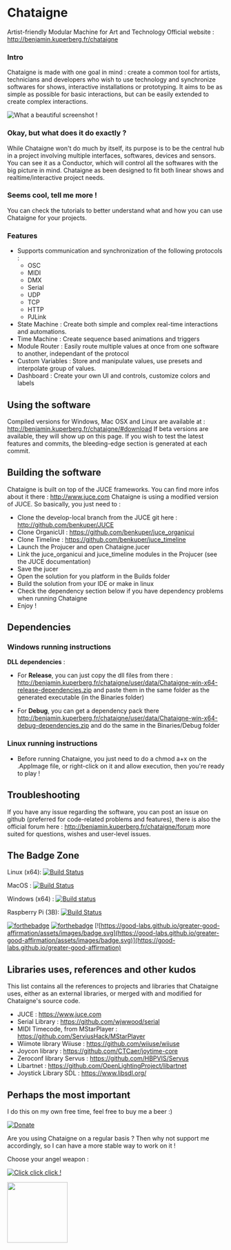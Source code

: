 # Chataigne
Artist-friendly Modular Machine for Art and Technology
Official website : http://benjamin.kuperberg.fr/chataigne

### Intro

Chataigne is made with one goal in mind : create a common tool for artists, technicians and developers who wish to use technology and synchronize softwares for shows, interactive installations or prototyping.
It aims to be as simple as possible for basic interactions, but can be easily extended to create complex interactions.

![What a beautiful screenshot !](http://benjamin.kuperberg.fr/chataigne/user/images/screenshot2.png)


### Okay, but what does it do exactly ?

While Chataigne won't do much by itself, its purpose is to be the central hub in a project involving multiple interfaces, softwares, devices and sensors.
You can see it as a Conductor, which will control all the softwares with the big picture in mind.
Chataigne as been designed to fit both linear shows and realtime/interactive project needs.

### Seems cool, tell me more !

You can check the tutorials to better understand what and how you can use Chataigne for your projects.

### Features
  - Supports communication and synchronization of the following protocols :
    - OSC
    - MIDI
    - DMX
    - Serial
    - UDP
    - TCP
    - HTTP
    - PJLink 
 - State Machine : Create both simple and complex real-time interactions and automations.
 - Time Machine : Create sequence based animations and triggers
 - Module Router : Easily route multiple values at once from one software to another, independant of the protocol
 - Custom Variables : Store and manipulate values, use presets and interpolate group of values.
 - Dashboard : Create your own UI and controls, customize colors and labels


## Using the software
Compiled versions for Windows, Mac OSX and Linux are available at : http://benjamin.kuperberg.fr/chataigne/#download
If beta versions are available, they will show up on this page.
If you wish to test the latest features and commits, the bleeding-edge section is generated at each commit.

## Building the software

Chataigne is built on top of the JUCE frameworks. You can find more infos about it there : http://www.juce.com
Chataigne is using a modified version of JUCE. So basically, you just need to :
  - Clone the develop-local branch from the JUCE git here : http://github.com/benkuper/JUCE 
  - Clone OrganicUI : https://github.com/benkuper/juce_organicui 
  - Clone Timeline : https://github.com/benkuper/juce_timeline
  - Launch the Projucer and open Chataigne.jucer
  - Link the juce_organicui and juce_timeline modules in the Projucer (see the JUCE documentation) 
  - Save the jucer
  - Open the solution for you platform in the Builds folder
  - Build the solution from your IDE or make in linux
  - Check the dependency section below if you have dependency problems when running Chataigne
  - Enjoy !
  
  
## Dependencies

### Windows running instructions ###
**DLL dependencies** :
  - For **Release**, you can just copy the dll files from there : http://benjamin.kuperberg.fr/chataigne/user/data/Chataigne-win-x64-release-dependencies.zip and paste them in the same folder as the generated executable (in the Binaries folder)
  
  - For **Debug**, you can get a dependency pack there http://benjamin.kuperberg.fr/chataigne/user/data/Chataigne-win-x64-debug-dependencies.zip and do the same in the Binaries/Debug folder
 
### Linux running instructions ###
  - Before running Chataigne, you just need to do a chmod a+x on the .AppImage file, or right-click on it and allow execution, then you're ready to play !  
  
## Troubleshooting

If you have any issue regarding the software, you can post an issue on github (preferred for code-related problems and features),
there is also the official forum here : http://benjamin.kuperberg.fr/chataigne/forum more suited for questions, wishes and user-level issues.

## The Badge Zone
Linux (x64):  [![Build Status](https://travis-matrix-badges.herokuapp.com/repos/benkuper/Chataigne/branches/master/2)](https://travis-ci.org/benkuper/Chataigne)

MacOS : [![Build Status](https://travis-matrix-badges.herokuapp.com/repos/benkuper/Chataigne/branches/master/1)](https://travis-ci.org/benkuper/Chataigne)

Windows (x64) : [![Build status](https://ci.appveyor.com/api/projects/status/7lskg35ttnsv99cq?svg=true)](https://ci.appveyor.com/project/benkuper/chataigne)

Raspberry Pi (3B):  [![Build Status](https://travis-matrix-badges.herokuapp.com/repos/benkuper/Chataigne/branches/master/3)](https://travis-ci.org/benkuper/Chataigne)

[![forthebadge](https://forthebadge.com/images/badges/built-with-love.svg)](https://forthebadge.com)
[![forthebadge](https://forthebadge.com/images/badges/makes-people-smile.svg)](https://forthebadge.com)
[![https://good-labs.github.io/greater-good-affirmation/assets/images/badge.svg](https://good-labs.github.io/greater-good-affirmation/assets/images/badge.svg)](https://good-labs.github.io/greater-good-affirmation)

## Libraries uses, references and other kudos

This list contains all the references to projects and libraries that Chataigne uses, either as an external libraries, or merged with and modified for Chataigne's source code.

- JUCE : https://www.juce.com
- Serial Library : https://github.com/wjwwood/serial
- MIDI Timecode, from MStarPlayer : https://github.com/ServiusHack/MStarPlayer
- Wiimote library Wiiuse : https://github.com/wiiuse/wiiuse
- Joycon library : https://github.com/CTCaer/joytime-core
- Zeroconf library Servus : https://github.com/HBPVIS/Servus
- Libartnet : https://github.com/OpenLightingProject/libartnet
- Joystick Library SDL : https://www.libsdl.org/

## Perhaps the most important

I do this on my own free time, feel free to buy me a beer :)

[![Donate](https://img.shields.io/badge/Donate-PayPal-green.svg)](https://www.paypal.com/cgi-bin/webscr?cmd=_donations&business=KLQ6QBDF3ZL2W&lc=FR&item_name=Chataigne&item_number=chataigne%2dgithub&currency_code=EUR&bn=PP%2dDonationsBF%3adonate%2epng%3aNonHosted)

Are you using Chataigne on a regular basis ? Then why not support me accordingly, so I can have a more stable way to work on it !

Choose your angel weapon :

[![Click click click !](http://benjamin.kuperberg.fr/chataigne/user/images/github_sponsors.png)](https://github.com/sponsors/benkuper)

<a href="https://www.patreon.com/bePatron?u=23293310"><img src="https://c5.patreon.com/external/logo/become_a_patron_button@2x.png" width="140"></a>
